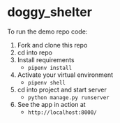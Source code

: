 # doggy_shelter

To run the demo repo code:
1. Fork and clone this repo
2. cd into repo
3. Install requirements
   - `pipenv install`
4. Activate your virtual environment
   - `pipenv shell`
4. cd into project and start server
   - `python manage.py runserver` 
5. See the app in action at
   - `http://localhost:8000/`
